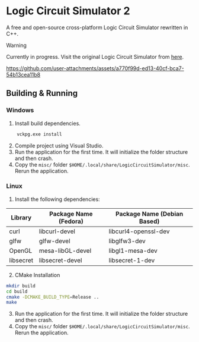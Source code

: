 # Logic Circuit Simulator 2

A free and open-source cross-platform Logic Circuit Simulator rewritten in C++. 

> [!WARNING]  
> Currently in progress. Visit the original Logic Circuit Simulator from
> [here](https://github.com/umutsevdi/Logic-Circuit-Simulator).

https://github.com/user-attachments/assets/a770f99d-ed13-40cf-bca7-54b13cea11b8

## Building & Running

### Windows
1. Install build dependencies.
```bat
    vckpg.exe install
```
2. Compile project using Visual Studio.
3. Run the application for the first time. It will initialize the folder
structure and then crash.
4. Copy the `misc/` folder `$HOME/.local/share/LogicCircuitSimulator/misc`.
Rerun the application.

### Linux
1. Install the following dependencies:

|Library|Package Name (Fedora)| Package Name (Debian Based)|
|---------|-------|---|
|curl     |libcurl-devel|libcurl4-openssl-dev|
|glfw     |glfw-devel|libglfw3-dev|
|OpenGL   |mesa-libGL-devel|libgl1-mesa-dev|
|libsecret|libsecret-devel|libsecret-1-dev|

2. CMake Installation
```sh
mkdir build
cd build
cmake -DCMAKE_BUILD_TYPE=Release ..
make 
```
3. Run the application for the first time. It will initialize the folder
structure and then crash.
4. Copy the `misc/` folder `$HOME/.local/share/LogicCircuitSimulator/misc`.
Rerun the application.
